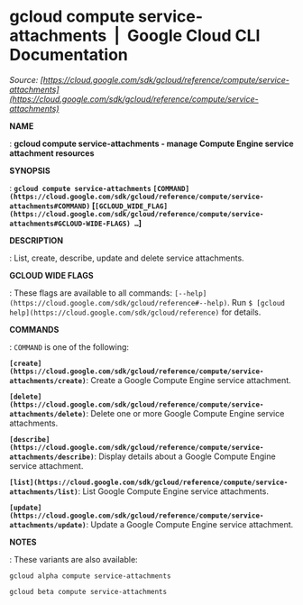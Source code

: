 # gcloud compute service-attachments  |  Google Cloud CLI Documentation

*Source: [https://cloud.google.com/sdk/gcloud/reference/compute/service-attachments](https://cloud.google.com/sdk/gcloud/reference/compute/service-attachments)*

**NAME**

: **gcloud compute service-attachments - manage Compute Engine service attachment resources**

**SYNOPSIS**

: **`gcloud compute service-attachments` `[COMMAND](https://cloud.google.com/sdk/gcloud/reference/compute/service-attachments#COMMAND)` [`[GCLOUD_WIDE_FLAG](https://cloud.google.com/sdk/gcloud/reference/compute/service-attachments#GCLOUD-WIDE-FLAGS) …`]**

**DESCRIPTION**

: List, create, describe, update and delete service attachments.

**GCLOUD WIDE FLAGS**

: These flags are available to all commands: `[--help](https://cloud.google.com/sdk/gcloud/reference#--help)`.
Run `$ [gcloud help](https://cloud.google.com/sdk/gcloud/reference)` for details.

**COMMANDS**

: ``COMMAND`` is one of the following:

**`[create](https://cloud.google.com/sdk/gcloud/reference/compute/service-attachments/create)`**:
Create a Google Compute Engine service attachment.

**`[delete](https://cloud.google.com/sdk/gcloud/reference/compute/service-attachments/delete)`**:
Delete one or more Google Compute Engine service attachments.

**`[describe](https://cloud.google.com/sdk/gcloud/reference/compute/service-attachments/describe)`**:
Display details about a Google Compute Engine service attachment.

**`[list](https://cloud.google.com/sdk/gcloud/reference/compute/service-attachments/list)`**:
List Google Compute Engine service attachments.

**`[update](https://cloud.google.com/sdk/gcloud/reference/compute/service-attachments/update)`**:
Update a Google Compute Engine service attachment.

**NOTES**

: These variants are also available:

```
gcloud alpha compute service-attachments
```

```
gcloud beta compute service-attachments
```